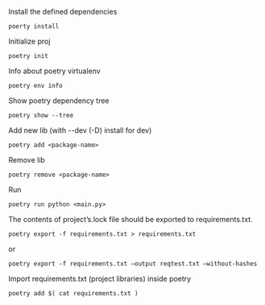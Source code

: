 Install the defined dependencies

```
poerty install
```

Initialize proj

```
poetry init
```

Info about poetry virtualenv

```
poetry env info
```

Show poetry dependency tree

```
poetry show --tree
```

Add new lib (with --dev (-D) install for dev)

```
poetry add <package-name>
``` 

Remove lib

```
poetry remove <package-name>
```

Run 

```
poetry run python <main.py>
```

The contents of project’s.lock file should be exported to requirements.txt.

```
poetry export -f requirements.txt > requirements.txt
```
or
```
poetry export -f requirements.txt —output reqtest.txt —without-hashes
```

Import requirements.txt (project libraries) inside poetry

```
poetry add $( cat requirements.txt )
```
